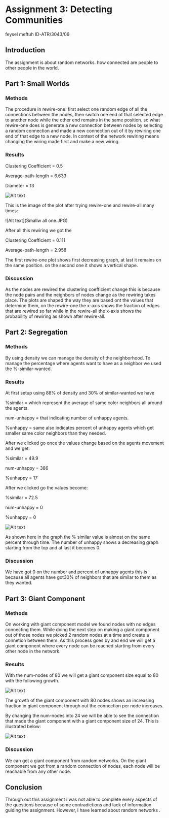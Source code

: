 # Assignment 3: Detecting Communities
feysel meftuh
ID-ATR/3043/06

## Introduction
The assignment is about random networks. how connected are people to other people in the world. 

## Part 1: Small Worlds
### Methods
The procedure in rewire-one: first select one random edge of all the connections between the nodes, then switch one end of that selected edge to another node while the other end remains in the same position. so what rewire-one does is generate a new connection between nodes by selecting a random connection and made a new connection out of it by rewiring one end of that edge to a new node. In context of the network rewiring means changing the wiring made first and make a new wiring. 
### Results
Clustering Coefficient = 0.5 
 
Average-path-length = 6.633 
 
Diameter = 13

![Alt text](Smallw.JPG)

This is the image of the plot after trying rewire-one and rewire-all many times: 

![Alt text](Smallw all one.JPG)

After all this rewiring we got the 
 
Clustering Coefficient = 0.111 
 
Average-path-length = 2.958 

The first rewire-one plot shows first decreasing graph, at last it remains on the same position. on the second one it shows a vertical shape. 

### Discussion
As the nodes are rewired the clustering coefficient change this is because the node pairs and the neighbors of nodes change as the rewiring takes place. The plots are shaped the way they are based ont the values that determine them, on the rewire-one the x-axis shows the fraction of edges that are rewired so far while in the rewire-all the x-axis shows the probability of rewiring as shown after rewire-all. 
 

## Part 2: Segregation
### Methods
By using density we can manage the density of the neighborhood. To manage the percentage where agents want to have as a neighbor we used the %-similar-wanted. 
 
### Results
At first setup using 88% of density and 30% of similar-wanted we have 
 
%similar = which represent the average of same color neighbors all around the agents. 
 
num-unhappy = that indicating number of unhappy agents. 
 
%unhappy = same also indicates percent of unhappy agents which get smaller same color neighbors than they needed. 
 
After we clicked go once the values change based on the agents movement and we get: 

%similar = 49.9 
 
num-unhappy = 386 
 
%unhappy = 17 
 
 After we clicked go the values become: 
 
%similar = 72.5 
 
num-unhappy = 0 
 
%unhappy = 0 
 
![Alt text](segregation.jpg)
 
As shown here in the graph the % similar value is almost on the same percent through time. The number of unhappy shows a decreasing graph starting from the top and at last it becomes 0. 

### Discussion
We have got 0 on the number and percent of unhappy agents this is because all agents have got30% of neighbors that are similar to them as they wanted. 
 
## Part 3: Giant Component
### Methods
On working with giant component model we found nodes with no edges connecting them. While doing the next step on making a giant component out of those nodes we picked 2 random nodes at a time and create a connetion between them. As this process goes by and end we will get a giant component where every node can be reached starting from every other node in the network. 
 
### Results
With the num-nodes of 80 we will get a giant component size equal to 80 with the following growth. 

![Alt text](giant.jpg)

The growth of the giant component with 80 nodes shows an increasing fraction in giant component through out the connection per node increases. 
 
By changing the num-nodes into 24 we will be able to see the connection that made the giant component with a giant component size of 24. This is illustrated below: 
 
![Alt text](size24.jpg)
 

### Discussion
We can get a giant component from random networks. On the giant component we got from a random connection of nodes, each node will be reachable from any other node. 
 

## Conclusion

Through out this assignment i was not able to complete every aspects of the questions because of some contradictions and lack of information guiding the assignment. However, i have learned about random networks .
